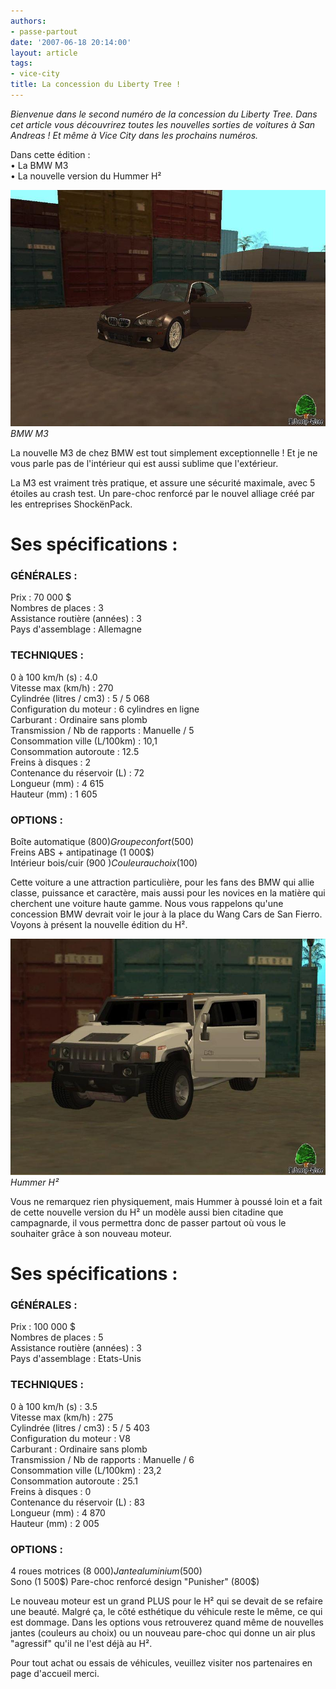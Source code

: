 ```yaml
---
authors:
- passe-partout
date: '2007-06-18 20:14:00'
layout: article
tags:
- vice-city
title: La concession du Liberty Tree !
---
```



_Bienvenue dans le second numéro de la concession du Liberty Tree. Dans cet article vous découvrirez toutes les nouvelles sorties de voitures à San Andreas ! Et même à Vice City dans les prochains numéros._

Dans cette édition :  
• La BMW M3  
• La nouvelle version du Hummer H²

![BMW M3](/content/images/2016/07/bmm3lt.jpg)
_BMW M3_

La nouvelle M3 de chez BMW est tout simplement exceptionnelle ! Et je ne vous parle pas de l'intérieur qui est aussi sublime que l'extérieur.

La M3 est vraiment très pratique, et assure une sécurité maximale, avec 5 étoiles au crash test. Un pare-choc renforcé par le nouvel alliage créé par les entreprises ShockënPack.

# Ses spécifications :

### GÉNÉRALES :

Prix : 70 000 $  
Nombres de places : 3  
Assistance routière (années) : 3  
Pays d'assemblage : Allemagne

### TECHNIQUES :

0 à 100 km/h (s) : 4.0  
Vitesse max (km/h) : 270  
Cylindrée (litres / cm3) : 5 / 5 068  
Configuration du moteur : 6 cylindres en ligne  
Carburant : Ordinaire sans plomb  
Transmission / Nb de rapports : Manuelle / 5  
Consommation ville (L/100km) : 10,1  
Consommation autoroute : 12.5  
Freins à disques : 2  
Contenance du réservoir (L) : 72  
Longueur (mm) : 4 615  
Hauteur (mm) : 1 605

### OPTIONS :

Boîte automatique (800$)  
Groupe confort (500$)  
Freins ABS + antipatinage (1 000$)  
Intérieur bois/cuir (900 $)  
Couleur au choix (100$)

Cette voiture a une attraction particulière, pour les fans des BMW qui allie classe, puissance et caractère, mais aussi pour les novices en la matière qui cherchent une voiture haute gamme. Nous vous rappelons qu'une concession BMW devrait voir le jour à la place du Wang Cars de San Fierro.  
Voyons à présent la nouvelle édition du H².

![Hummer H²](/content/images/2016/07/hummerlt.jpg)
_Hummer H²_

Vous ne remarquez rien physiquement, mais Hummer à poussé loin et a fait de cette nouvelle version du H² un modèle aussi bien citadine que campagnarde, il vous permettra donc de passer partout où vous le souhaiter grâce à son nouveau moteur.

# Ses spécifications :

### GÉNÉRALES :

Prix : 100 000 $  
Nombres de places : 5  
Assistance routière (années) : 3  
Pays d'assemblage : Etats-Unis

### TECHNIQUES :

0 à 100 km/h (s) : 3.5  
Vitesse max (km/h) : 275  
Cylindrée (litres / cm3) : 5 / 5 403  
Configuration du moteur : V8  
Carburant : Ordinaire sans plomb  
Transmission / Nb de rapports : Manuelle / 6  
Consommation ville (L/100km) : 23,2  
Consommation autoroute : 25.1  
Freins à disques : 0  
Contenance du réservoir (L) : 83  
Longueur (mm) : 4 870  
Hauteur (mm) : 2 005

### OPTIONS :

4 roues motrices (8 000$)  
Jante aluminium (500$)  
Sono (1 500$)  
Pare-choc renforcé design "Punisher" (800$)

Le nouveau moteur est un grand PLUS pour le H² qui se devait de se refaire une beauté. Malgré ça, le côté esthétique du véhicule reste le même, ce qui est dommage. Dans les options vous retrouverez quand même de nouvelles jantes (couleurs au choix) ou un nouveau pare-choc qui donne un air plus "agressif" qu'il ne l'est déjà au H².

Pour tout achat ou essais de véhicules, veuillez visiter nos partenaires en page d'accueil merci.